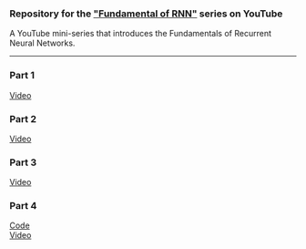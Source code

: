 ### Repository for the ["Fundamental of RNN"](https://www.youtube.com/playlist?list=PLGSHbNsNO4ViT_3adMqyTI1dKpotJGt6q) series on YouTube
A YouTube mini-series that introduces the Fundamentals of Recurrent Neural Networks.

---
### Part 1
[Video](https://www.youtube.com/watch?v=gWa-48yo81I&t=0s&index=1&list=PLGSHbNsNO4ViT_3adMqyTI1dKpotJGt6q)

### Part 2
[Video](https://www.youtube.com/watch?v=MBfcTxcRrZU&t=1s&index=2&list=PLGSHbNsNO4ViT_3adMqyTI1dKpotJGt6q)

### Part 3
[Video](https://www.youtube.com/watch?v=Cjp4173H-Qk&t=6s&index=3&list=PLGSHbNsNO4ViT_3adMqyTI1dKpotJGt6q)

### Part 4
[Code]()  
[Video]()